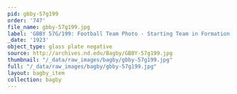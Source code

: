 ```yaml
---
pid: gbby-57g199
order: '747'
file_name: gbby-57g199.jpg
label: 'GBBY 57G/199: Football Team Photo - Starting Team in Formation - 1923'
_date: '1923'
object_type: glass plate negative
source: http://archives.nd.edu/Bagby/GBBY-57g199.jpg
thumbnail: "/_data/raw_images/bagby/gbby-57g199.jpg"
full: "/_data/raw_images/bagby/gbby-57g199.jpg"
layout: bagby_item
collection: bagby
---
```

